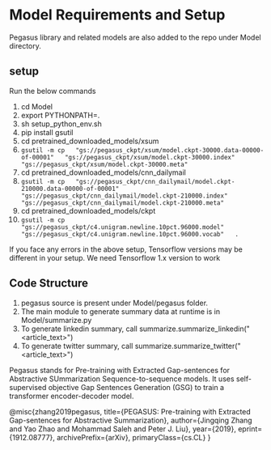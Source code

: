 # Model Requirements and Setup

Pegasus library and related models are also added to the repo under Model directory.

## setup 
Run the below commands

1. cd Model
2. export PYTHONPATH=.
3. sh setup_python_env.sh
4. pip install gsutil
5. cd pretrained_downloaded_models/xsum 
6. ```gsutil -m cp   "gs://pegasus_ckpt/xsum/model.ckpt-30000.data-00000-of-00001"   "gs://pegasus_ckpt/xsum/model.ckpt-30000.index"   "gs://pegasus_ckpt/xsum/model.ckpt-30000.meta"```
7. cd pretrained_downloaded_models/cnn_dailymail
8. ```gsutil -m cp   "gs://pegasus_ckpt/cnn_dailymail/model.ckpt-210000.data-00000-of-00001"   "gs://pegasus_ckpt/cnn_dailymail/model.ckpt-210000.index"   "gs://pegasus_ckpt/cnn_dailymail/model.ckpt-210000.meta"```
9. cd pretrained_downloaded_models/ckpt
10. ```gsutil -m cp   "gs://pegasus_ckpt/c4.unigram.newline.10pct.96000.model"   "gs://pegasus_ckpt/c4.unigram.newline.10pct.96000.vocab"   .```

If you face any errors in the above setup, Tensorflow versions may be different in your setup. We need Tensorflow 1.x version to work

## Code Structure
1. pegasus source is present under Model/pegasus folder.
2. The main module to generate summary data at runtime is in Model/summarize.py
3. To generate linkedin summary, call summarize.summarize_linkedin("<article_text>")
4. To generate twitter summary, call summarize.summarize_twitter("<article_text>")


Pegasus stands for Pre-training with Extracted Gap-sentences for Abstractive SUmmarization Sequence-to-sequence models. 
It uses self-supervised objective Gap Sentences Generation (GSG) to train a transformer encoder-decoder model.

@misc{zhang2019pegasus,
    title={PEGASUS: Pre-training with Extracted Gap-sentences for Abstractive Summarization},
    author={Jingqing Zhang and Yao Zhao and Mohammad Saleh and Peter J. Liu},
    year={2019},
    eprint={1912.08777},
    archivePrefix={arXiv},
    primaryClass={cs.CL}
}
